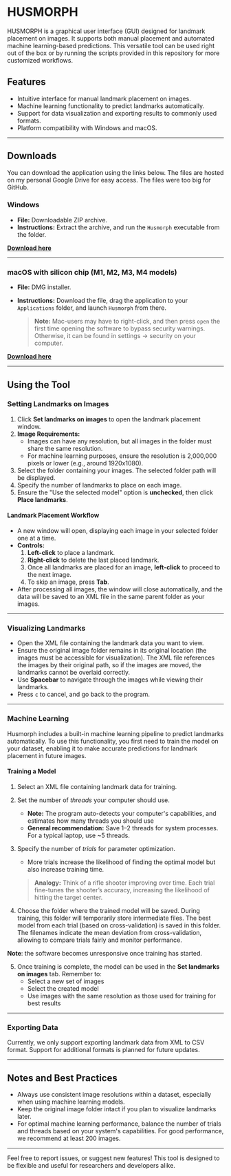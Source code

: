 # HUSMORPH

HUSMORPH is a graphical user interface (GUI) designed for landmark placement on images. It supports both manual placement and automated machine learning-based predictions. This versatile tool can be used right out of the box or by running the scripts provided in this repository for more customized workflows.

## Features
- Intuitive interface for manual landmark placement on images.
- Machine learning functionality to predict landmarks automatically.
- Support for data visualization and exporting results to commonly used formats.
- Platform compatibility with Windows and macOS.

---

## Downloads

You can download the application using the links below. The files are hosted on my personal Google Drive for easy access. The files were too big for GitHub.

### Windows
- **File:** Downloadable ZIP archive.
- **Instructions:** Extract the archive, and run the `Husmorph` executable from the folder.

**[Download here](https://drive.google.com/file/d/1x2jKShA6XEmhQ8qEhal-tT8Lezb_mlGt/view?usp=share_link)**

---

### macOS with silicon chip (M1, M2, M3, M4 models)
- **File:** DMG installer.
- **Instructions:** Download the file, drag the application to your `Applications` folder, and launch `Husmorph` from there.

   > **Note:** Mac-users may have to right-click, and then press `open` the first time opening the software to bypass security warnings. Otherwise, it can be found in settings -> security on your computer.

**[Download here](https://drive.google.com/file/d/1Weko3YBif2mEi5Uz-tU1BdMo0vcGYBuT/view?usp=share_link)**

---

## Using the Tool

### Setting Landmarks on Images

1. Click **Set landmarks on images** to open the landmark placement window.
2. **Image Requirements:**
   - Images can have any resolution, but all images in the folder must share the same resolution.
   - For machine learning purposes, ensure the resolution is 2,000,000 pixels or lower (e.g., around 1920x1080).
3. Select the folder containing your images. The selected folder path will be displayed.
4. Specify the number of landmarks to place on each image.
5. Ensure the "Use the selected model" option is **unchecked**, then click **Place landmarks**.

#### Landmark Placement Workflow
- A new window will open, displaying each image in your selected folder one at a time.
- **Controls:**
  1. **Left-click** to place a landmark.
  2. **Right-click** to delete the last placed landmark.
  3. Once all landmarks are placed for an image, **left-click** to proceed to the next image.
  4. To skip an image, press **Tab**.
- After processing all images, the window will close automatically, and the data will be saved to an XML file in the same parent folder as your images.

---

### Visualizing Landmarks

- Open the XML file containing the landmark data you want to view.
- Ensure the original image folder remains in its original location (the images must be accessible for visualization). The XML file references the images by their original path, so if the images are moved, the landmarks cannot be overlaid correctly.
- Use **Spacebar** to navigate through the images while viewing their landmarks.
- Press `c` to cancel, and go back to the program.
---

### Machine Learning

Husmorph includes a built-in machine learning pipeline to predict landmarks automatically. To use this functionality, you first need to train the model on your dataset, enabling it to make accurate predictions for landmark placement in future images.

#### Training a Model
1. Select an XML file containing landmark data for training.
2. Set the number of *threads* your computer should use.
   - **Note:** The program auto-detects your computer's capabilities, and estimates how many threads you should use
   - **General recommendation:** Save 1–2 threads for system processes. For a typical laptop, use ~5 threads.
3. Specify the number of *trials* for parameter optimization.
   - More trials increase the likelihood of finding the optimal model but also increase training time.

   > **Analogy:** Think of a rifle shooter improving over time. Each trial fine-tunes the shooter’s accuracy, increasing the likelihood of hitting the target center.
4. Choose the folder where the trained model will be saved. During training, this folder will temporarily store intermediate files. The best model from each trial (based on cross-validation) is saved in this folder. The filenames indicate the mean deviation from cross-validation, allowing to compare trials fairly and monitor performance.

**Note**: the software becomes unresponsive once training has started.

5. Once training is complete, the model can be used in the **Set landmarks on images** tab. Remember to:
   - Select a new set of images
   - Select the created model
   - Use images with the same resolution as those used for training for best results

---

### Exporting Data

Currently, we only support exporting landmark data from XML to CSV format. Support for additional formats is planned for future updates.

---

## Notes and Best Practices
- Always use consistent image resolutions within a dataset, especially when using machine learning models.
- Keep the original image folder intact if you plan to visualize landmarks later.
- For optimal machine learning performance, balance the number of trials and threads based on your system's capabilities. For good performance, we recommend at least 200 images.

---

Feel free to report issues, or suggest new features! This tool is designed to be flexible and useful for researchers and developers alike.
